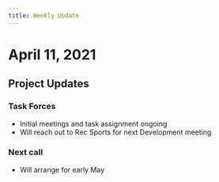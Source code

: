 ```yaml
---
title: Weekly Update
---
```

# April 11, 2021

## Project Updates

### Task Forces
- Initial meetings and task assignment ongoing
- Will reach out to Rec Sports for next Development meeting

### Next call
- Will arrange for early May

